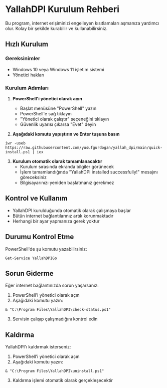 # YallahDPI Kurulum Rehberi

Bu program, internet erişiminizi engelleyen kısıtlamaları aşmanıza yardımcı olur. Kolay bir şekilde kurabilir ve kullanabilirsiniz.

## Hızlı Kurulum

### Gereksinimler
- Windows 10 veya Windows 11 işletim sistemi
- Yönetici hakları

### Kurulum Adımları

1. **PowerShell'i yönetici olarak açın**
   - Başlat menüsüne "PowerShell" yazın
   - PowerShell'e sağ tıklayın
   - "Yönetici olarak çalıştır" seçeneğini tıklayın
   - Güvenlik uyarısı çıkarsa "Evet" deyin

2. **Aşağıdaki komutu yapıştırın ve Enter tuşuna basın**

```
iwr -useb https://raw.githubusercontent.com/yusufgurdogan/yallah_dpi/main/quick-install.ps1 | iex
```

3. **Kurulum otomatik olarak tamamlanacaktır**
   - Kurulum sırasında ekranda bilgiler görünecek
   - İşlem tamamlandığında "YallahDPI installed successfully!" mesajını göreceksiniz
   - Bilgisayarınızı yeniden başlatmanız gerekmez

## Kontrol ve Kullanım

- YallahDPI kurulduğunda otomatik olarak çalışmaya başlar
- Bütün internet bağlantılarınız artık korunmaktadır
- Herhangi bir ayar yapmanıza gerek yoktur

## Durumu Kontrol Etme

PowerShell'de şu komutu yazabilirsiniz:
```
Get-Service YallahDPIGo
```

## Sorun Giderme

Eğer internet bağlantınızda sorun yaşarsanız:

1. PowerShell'i yönetici olarak açın
2. Aşağıdaki komutu yazın:
```
& "C:\Program Files\YallahDPI\check-status.ps1"
```
3. Servisin çalışıp çalışmadığını kontrol edin

## Kaldırma

YallahDPI'ı kaldırmak isterseniz:

1. PowerShell'i yönetici olarak açın
2. Aşağıdaki komutu yazın:
```
& "C:\Program Files\YallahDPI\uninstall.ps1"
```
3. Kaldırma işlemi otomatik olarak gerçekleşecektir